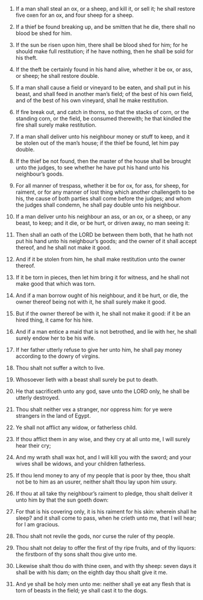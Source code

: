 1. If a man shall steal an ox, or a sheep, and kill it, or sell it;
he shall restore five oxen for an ox, and four sheep for a sheep.

2. If a thief be found breaking up, and be smitten that he die,
there shall no blood be shed for him.

3. If the sun be risen upon him, there shall be blood shed for him;
for he should make full restitution; if he have nothing, then he shall
be sold for his theft.

4. If the theft be certainly found in his hand alive, whether it be
ox, or ass, or sheep; he shall restore double.

5. If a man shall cause a field or vineyard to be eaten, and shall
put in his beast, and shall feed in another man’s field; of the best
of his own field, and of the best of his own vineyard, shall he make
restitution.

6. If fire break out, and catch in thorns, so that the stacks of
corn, or the standing corn, or the field, be consumed therewith; he
that kindled the fire shall surely make restitution.

7. If a man shall deliver unto his neighbour money or stuff to keep,
and it be stolen out of the man’s house; if the thief be found, let
him pay double.

8. If the thief be not found, then the master of the house shall be
brought unto the judges, to see whether he have put his hand unto his
neighbour’s goods.

9. For all manner of trespass, whether it be for ox, for ass, for
sheep, for raiment, or for any manner of lost thing which another
challengeth to be his, the cause of both parties shall come before the
judges; and whom the judges shall condemn, he shall pay double unto
his neighbour.

10. If a man deliver unto his neighbour an ass, or an ox, or a
sheep, or any beast, to keep; and it die, or be hurt, or driven away,
no man seeing it:

11. Then shall an oath of the LORD be between them
both, that he hath not put his hand unto his neighbour’s goods; and
the owner of it shall accept thereof, and he shall not make it good.

12. And if it be stolen from him, he shall make restitution unto the
owner thereof.

13. If it be torn in pieces, then let him bring it for witness, and
he shall not make good that which was torn.

14. And if a man borrow ought of his neighbour, and it be hurt, or
die, the owner thereof being not with it, he shall surely make it
good.

15. But if the owner thereof be with it, he shall not make it good:
if it be an hired thing, it came for his hire.

16. And if a man entice a maid that is not betrothed, and lie with
her, he shall surely endow her to be his wife.

17. If her father utterly refuse to give her unto him, he shall pay
money according to the dowry of virgins.

18. Thou shalt not suffer a witch to live.

19. Whosoever lieth with a beast shall surely be put to death.

20. He that sacrificeth unto any god, save unto the LORD only, he
shall be utterly destroyed.

21. Thou shalt neither vex a stranger, nor oppress him: for ye were
strangers in the land of Egypt.

22. Ye shall not afflict any widow, or fatherless child.

23. If thou afflict them in any wise, and they cry at all unto me, I
will surely hear their cry;

24. And my wrath shall wax hot, and I
will kill you with the sword; and your wives shall be widows, and your
children fatherless.

25. If thou lend money to any of my people that is poor by thee,
thou shalt not be to him as an usurer, neither shalt thou lay upon him
usury.

26. If thou at all take thy neighbour’s raiment to pledge, thou
shalt deliver it unto him by that the sun goeth down:

27. For that
is his covering only, it is his raiment for his skin: wherein shall he
sleep? and it shall come to pass, when he crieth unto me, that I will
hear; for I am gracious.

28. Thou shalt not revile the gods, nor curse the ruler of thy
people.

29. Thou shalt not delay to offer the first of thy ripe fruits, and
of thy liquors: the firstborn of thy sons shalt thou give unto me.

30. Likewise shalt thou do with thine oxen, and with thy sheep:
seven days it shall be with his dam; on the eighth day thou shalt give
it me.

31. And ye shall be holy men unto me: neither shall ye eat any flesh
that is torn of beasts in the field; ye shall cast it to the dogs.